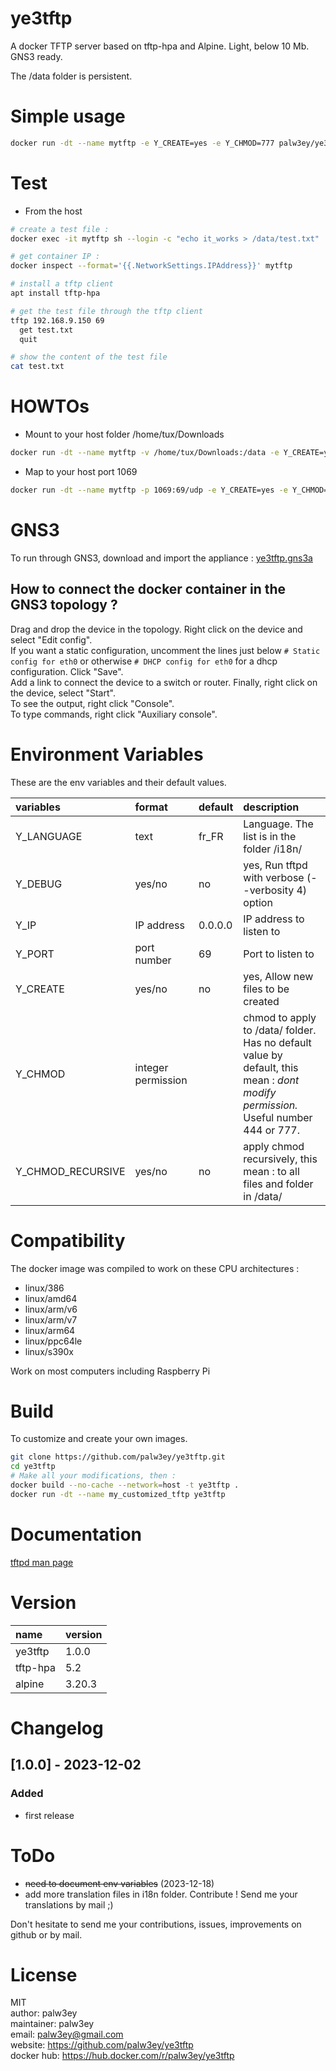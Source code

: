 # ye3tftp

A docker TFTP server based on tftp-hpa and Alpine. Light, below 10 Mb. GNS3 ready.

The /data folder is persistent.

# Simple usage

```bash
docker run -dt --name mytftp -e Y_CREATE=yes -e Y_CHMOD=777 palw3ey/ye3tftp
```

# Test

-   From the host

```bash
# create a test file :
docker exec -it mytftp sh --login -c "echo it_works > /data/test.txt"

# get container IP :
docker inspect --format='{{.NetworkSettings.IPAddress}}' mytftp

# install a tftp client
apt install tftp-hpa

# get the test file through the tftp client
tftp 192.168.9.150 69
  get test.txt
  quit

# show the content of the test file
cat test.txt
```

# HOWTOs

- Mount to your host folder /home/tux/Downloads
```bash
docker run -dt --name mytftp -v /home/tux/Downloads:/data -e Y_CREATE=yes -e Y_CHMOD=777 palw3ey/ye3tftp
```

- Map to your host port 1069
```bash
docker run -dt --name mytftp -p 1069:69/udp -e Y_CREATE=yes -e Y_CHMOD=777 palw3ey/ye3tftp
```

# GNS3

To run through GNS3, download and import the appliance : [ye3tftp.gns3a](https://raw.githubusercontent.com/palw3ey/ye3tftp/master/ye3tftp.gns3a)

## How to connect the docker container in the GNS3 topology ?
Drag and drop the device in the topology. Right click on the device and select "Edit config".  
If you want a static configuration, uncomment the lines just below `# Static config for eth0` or otherwise `# DHCP config for eth0` for a dhcp configuration. Click "Save".  
Add a link to connect the device to a switch or router. Finally, right click on the device, select "Start".  
To see the output, right click "Console".  
To type commands, right click "Auxiliary console".  

# Environment Variables

These are the env variables and their default values.

| variables | format | default | description |
| :- |:- |:- |:- |
|Y_LANGUAGE | text | fr_FR | Language. The list is in the folder /i18n/ |
|Y_DEBUG | yes/no | no | yes, Run tftpd with verbose (--verbosity 4) option |
|Y_IP | IP address | 0.0.0.0 | IP address to listen to |
|Y_PORT | port number | 69 | Port to listen to |
|Y_CREATE | yes/no | no | yes, Allow new files to be created |
|Y_CHMOD | integer permission | | chmod to apply to /data/ folder. Has no default value by default, this mean : *dont modify permission.* Useful number 444 or 777. |
|Y_CHMOD_RECURSIVE | yes/no | no | apply chmod recursively, this mean : to all files and folder in /data/ |

# Compatibility

The docker image was compiled to work on these CPU architectures :

- linux/386
- linux/amd64
- linux/arm/v6
- linux/arm/v7
- linux/arm64
- linux/ppc64le
- linux/s390x

Work on most computers including Raspberry Pi

# Build

To customize and create your own images.

```bash
git clone https://github.com/palw3ey/ye3tftp.git
cd ye3tftp
# Make all your modifications, then :
docker build --no-cache --network=host -t ye3tftp .
docker run -dt --name my_customized_tftp ye3tftp
```
# Documentation

[tftpd man page](https://linux.die.net/man/8/tftpd)

# Version

| name | version |
| :- |:- |
|ye3tftp | 1.0.0 |
|tftp-hpa | 5.2 |
|alpine | 3.20.3 |


# Changelog
## [1.0.0] - 2023-12-02
### Added
- first release

# ToDo

- ~~need to document env variables~~ (2023-12-18)
- add more translation files in i18n folder. Contribute ! Send me your translations by mail ;)

Don't hesitate to send me your contributions, issues, improvements on github or by mail.

# License

MIT  
author: palw3ey  
maintainer: palw3ey  
email: palw3ey@gmail.com  
website: https://github.com/palw3ey/ye3tftp  
docker hub: https://hub.docker.com/r/palw3ey/ye3tftp

